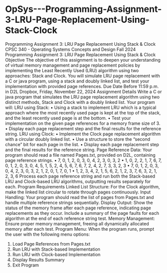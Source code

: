 # OpSys---Programming-Assignment-3-LRU-Page-Replacement-Using-Stack-Clock

Programming Assignment 3: LRU Page Replacement Using Stack &amp; Clock
CPSC 340 - Operating Systems Concepts and Design
Fall 2024
Programming Assignment 3: LRU Page Replacement Using Stack & Clock
Objective
The objective of this assignment is to deepen your understanding of virtual memory
management and page replacement policies by implementing the Least Recently Used
(LRU) algorithm using two approaches: Stack and Clock. You will simulate LRU page
replacement with a C or java program, using a stack and doubly linked list, and test your
implementation with provided page references.
Due Date
Before 11:59 p.m. in D2L Dropbox, Friday, November 22, 2024
Assignment Details
Write a C or java program that simulates the LRU page replacement algorithm using two
distinct methods, Stack and Clock with a doubly linked list. Your program will:
LRU using Stack:
• Using a stack to implement LRU which is a typical approach where the most recently
used page is kept at the top of the stack, and the least recently used page is at the
bottom.
• Test your implementation on the given page references for a memory frame size of 3.
• Display each page replacement step and the final results for the reference string.
LRU using Clock:
• Implement the Clock page replacement algorithm with a circular doubly linked list.
• Use a structure to store the “second chance” bit for each page in the list.
• Display each page replacement step and the final results for the reference string.
Page Reference Data:
Your program should read a file named Pages.txt, provided on D2L, containing page
reference strings.
• 7, 0, 1, 2, 0, 3, 0, 4, 2, 3, 0, 3, 2
• 1, 0, 2, 2, 1, 7, 6, 7, 0, 1, 2, 0, 3, 0, 4, 5, 1, 5, 2, 4, 5, 6, 7, 6, 7, 2, 4, 2, 7, 3, 3, 2, 3
• 7, 0, 1, 2, 0, 3, 0, 4, 2, 3, 0, 3, 2, 1, 2, 0, 1, 7, 0, 1
• 1, 2, 3, 4, 2, 1, 5, 6, 2, 1, 2, 3, 7, 6, 3, 2, 1, 2, 3, 6
Process each page reference string and run both the Stack-based LRU and Clock-based LRU
algorithms, outputting results separately for each.
Program Requirements
Linked List Structure: For the Clock algorithm, make the linked list circular to rotate
through pages continuously.
Input Handling: Your program should read the list of pages from Pages.txt and handle
multiple reference strings sequentially.
Display Output: Show the status of the memory frame after each page reference, indicating
page replacements as they occur. Include a summary of the page faults for each algorithm at
the end of each reference string test.
Memory Management: Ensure proper memory management, freeing all dynamically
allocated memory after each test.
Program Menu: When the program runs, prompt the user with the following menu
options:

1. Load Page References from Pages.txt
2. Run LRU with Stack-based Implementation
3. Run LRU with Clock-based Implementation
4. Display Results Summary
5. Exit Program
